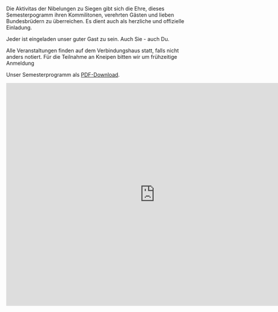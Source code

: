 <!--t Kalender t-->
<!--d Unsere Veranstaltungen: Google Kalender und Semesterprogramm d-->

Die Aktivitas der Nibelungen zu Siegen gibt sich die Ehre, dieses Semesterpogramm ihren Kommilitonen, verehrten Gästen und lieben Bundesbrüdern zu überreichen. Es dient auch als herzliche und offizielle Einladung. 

Jeder ist eingeladen unser guter Gast zu sein. Auch Sie - auch Du. 

Alle Veranstaltungen finden auf dem Verbindungshaus statt, falls nicht anders notiert. Für die Teilnahme an Kneipen bitten wir um frühzeitige Anmeldung

Unser Semesterprogramm als [PDF-Download][1]. 

<center>
<iframe src="https://calendar.google.com/calendar/embed?src=t7ndc88jg934jhd25bir8sr83k%40group.calendar.google.com&ctz=Europe/Amsterdam" style="border: 0" width="800" height="600" frameborder="0" scrolling="no"></iframe>
</center>

  [1]: https://github.com/koneo/semesterprogramm/raw/2016-ss/semesterprogramm.pdf